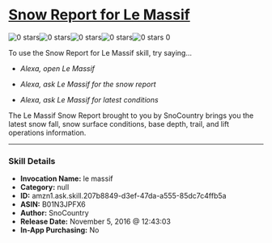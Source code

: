 # [Snow Report for Le Massif](http://alexa.amazon.com/#skills/amzn1.ask.skill.207b8849-d3ef-47da-a555-85dc7c4ffb5a)
![0 stars](../../images/ic_star_border_black_18dp_1x.png)![0 stars](../../images/ic_star_border_black_18dp_1x.png)![0 stars](../../images/ic_star_border_black_18dp_1x.png)![0 stars](../../images/ic_star_border_black_18dp_1x.png)![0 stars](../../images/ic_star_border_black_18dp_1x.png) 0

To use the Snow Report for Le Massif skill, try saying...

* *Alexa, open Le Massif*

* *Alexa, ask Le Massif for the snow report*

* *Alexa, ask Le Massif for latest conditions*

The Le Massif Snow Report brought to you by SnoCountry brings you the latest snow fall, snow surface conditions,  base depth, trail, and lift operations information.

***

### Skill Details

* **Invocation Name:** le massif
* **Category:** null
* **ID:** amzn1.ask.skill.207b8849-d3ef-47da-a555-85dc7c4ffb5a
* **ASIN:** B01N3JPFX6
* **Author:** SnoCountry
* **Release Date:** November 5, 2016 @ 12:43:03
* **In-App Purchasing:** No
